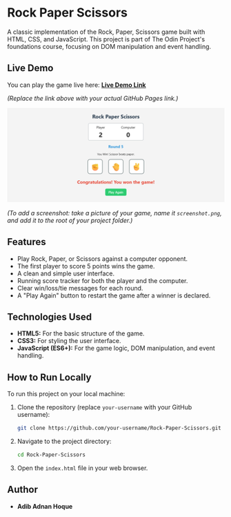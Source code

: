 # Rock Paper Scissors

A classic implementation of the Rock, Paper, Scissors game built with HTML, CSS, and JavaScript. This project is part of The Odin Project's foundations course, focusing on DOM manipulation and event handling.

## Live Demo

You can play the game live here: **[Live Demo Link](https://your-username.github.io/Rock-Paper-Scissors/)**

*(Replace the link above with your actual GitHub Pages link.)*

![Game Screenshot](./screenshot.png)

*(To add a screenshot: take a picture of your game, name it `screenshot.png`, and add it to the root of your project folder.)*

## Features

- Play Rock, Paper, or Scissors against a computer opponent.
- The first player to score 5 points wins the game.
- A clean and simple user interface.
- Running score tracker for both the player and the computer.
- Clear win/loss/tie messages for each round.
- A "Play Again" button to restart the game after a winner is declared.

## Technologies Used

- **HTML5:** For the basic structure of the game.
- **CSS3:** For styling the user interface.
- **JavaScript (ES6+):** For the game logic, DOM manipulation, and event handling.

## How to Run Locally

To run this project on your local machine:

1.  Clone the repository (replace `your-username` with your GitHub username):
    ```bash
    git clone https://github.com/your-username/Rock-Paper-Scissors.git
    ```
2.  Navigate to the project directory:
    ```bash
    cd Rock-Paper-Scissors
    ```
3.  Open the `index.html` file in your web browser.

## Author

- **Adib Adnan Hoque**
